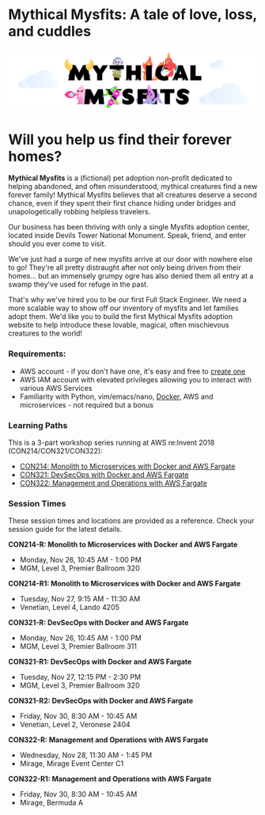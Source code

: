 # Mythical Mysfits: A tale of love, loss, and cuddles

![mysfits-welcome](/images/mysfits-welcome.png)

# Will you help us find their forever homes?

**Mythical Mysfits** is a (fictional) pet adoption non-profit dedicated to helping abandoned, and often misunderstood, mythical creatures find a new forever family! Mythical Mysfits believes that all creatures deserve a second chance, even if they spent their first chance hiding under bridges and unapologetically robbing helpless travelers.

Our business has been thriving with only a single Mysfits adoption center, located inside Devils Tower National Monument. Speak, friend, and enter should you ever come to visit.

We've just had a surge of new mysfits arrive at our door with nowhere else to go! They're all pretty distraught after not only being driven from their homes... but an immensely grumpy ogre has also denied them all entry at a swamp they've used for refuge in the past.

That's why we've hired you to be our first Full Stack Engineer. We need a more scalable way to show off our inventory of mysfits and let families adopt them. We'd like you to build the first Mythical Mysfits adoption website to help introduce these lovable, magical, often mischievous creatures to the world!

### Requirements:
* AWS account - if you don't have one, it's easy and free to [create one](https://aws.amazon.com/)
* AWS IAM account with elevated privileges allowing you to interact with various AWS Services
* Familiarity with Python, vim/emacs/nano, [Docker](https://www.docker.com/), AWS and microservices - not required but a bonus

### Learning Paths

This is a 3-part workshop series running at AWS re:Invent 2018 (CON214/CON321/CON322):

* [CON214: Monolith to Microservices with Docker and AWS Fargate](workshop-1/)
* [CON321: DevSecOps with Docker and AWS Fargate](workshop-2/)
* [CON322: Management and Operations with AWS Fargate](workshop-3)

### Session Times

These session times and locations are provided as a reference. Check your session guide for the latest details.

**CON214-R: Monolith to Microservices with Docker and AWS Fargate**
- Monday, Nov 26, 10:45 AM - 1:00 PM
- MGM, Level 3, Premier Ballroom 320

**CON214-R1: Monolith to Microservices with Docker and AWS Fargate**
- Tuesday, Nov 27, 9:15 AM - 11:30 AM
- Venetian, Level 4, Lando 4205

**CON321-R: DevSecOps with Docker and AWS Fargate**
- Monday, Nov 26, 10:45 AM - 1:00 PM
- MGM, Level 3, Premier Ballroom 311

**CON321-R1: DevSecOps with Docker and AWS Fargate**
- Tuesday, Nov 27, 12:15 PM - 2:30 PM
- MGM, Level 3, Premier Ballroom 320

**CON321-R2: DevSecOps with Docker and AWS Fargate**
- Friday, Nov 30, 8:30 AM - 10:45 AM
- Venetian, Level 2, Veronese 2404

**CON322-R: Management and Operations with AWS Fargate**
- Wednesday, Nov 28, 11:30 AM - 1:45 PM
- Mirage, Mirage Event Center C1

**CON322-R1: Management and Operations with AWS Fargate**
- Friday, Nov 30, 8:30 AM - 10:45 AM
- Mirage, Bermuda A

